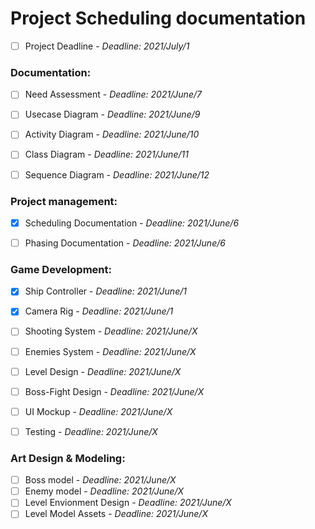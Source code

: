 # Project Scheduling documentation  

- [ ] Project Deadline - *Deadline: 2021/July/1*

### Documentation:  
- [ ] Need Assessment - *Deadline: 2021/June/7*
- [ ] Usecase Diagram - *Deadline: 2021/June/9*
- [ ] Activity Diagram - *Deadline: 2021/June/10*
- [ ] Class Diagram - *Deadline: 2021/June/11*
- [ ] Sequence Diagram - *Deadline: 2021/June/12*


### Project management:  
- [x] Scheduling Documentation - *Deadline: 2021/June/6*
- [ ] Phasing Documentation  - *Deadline: 2021/June/6*


### Game Development:
- [x] Ship Controller - *Deadline: 2021/June/1*
- [x] Camera Rig - *Deadline: 2021/June/1*
- [ ] Shooting System - *Deadline: 2021/June/X*
- [ ] Enemies System - *Deadline: 2021/June/X*
- [ ] Level Design - *Deadline: 2021/June/X*
- [ ] Boss-Fight Design - *Deadline: 2021/June/X*
- [ ] UI Mockup - *Deadline: 2021/June/X*
- [ ] Testing - *Deadline: 2021/June/X*


### Art Design & Modeling:
- [ ] Boss model - *Deadline: 2021/June/X*
- [ ] Enemy model - *Deadline: 2021/June/X*
- [ ] Level Envionment Design - *Deadline: 2021/June/X*
- [ ] Level Model Assets - *Deadline: 2021/June/X*
